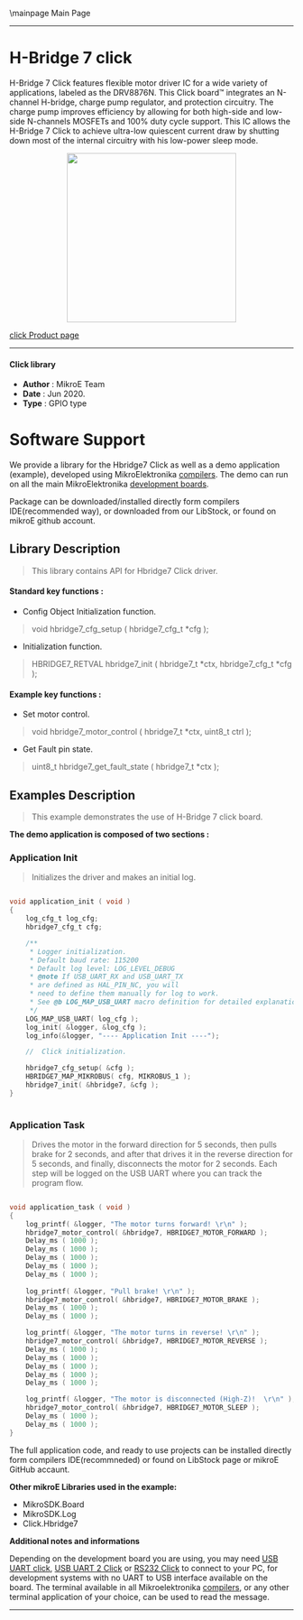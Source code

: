 \mainpage Main Page
 
---
# H-Bridge 7 click

H-Bridge 7 Click features flexible motor driver IC for a wide variety of applications, labeled as the DRV8876N. This Click board™ integrates an N-channel H-bridge, charge pump regulator, and protection circuitry. The charge pump improves efficiency by allowing for both high-side and low-side N-channels MOSFETs and 100% duty cycle support. This IC allows the H-Bridge 7 Click to achieve ultra-low quiescent current draw by shutting down most of the internal circuitry with his low-power sleep mode.

<p align="center">
  <img src="https://download.mikroe.com/images/click_for_ide/hbridge7_click.png" height=300px>
</p>

[click Product page](https://www.mikroe.com/h-bridge-7-click)

---


#### Click library 

- **Author**        : MikroE Team
- **Date**          : Jun 2020.
- **Type**          : GPIO type


# Software Support

We provide a library for the Hbridge7 Click 
as well as a demo application (example), developed using MikroElektronika 
[compilers](https://shop.mikroe.com/compilers). 
The demo can run on all the main MikroElektronika [development boards](https://shop.mikroe.com/development-boards).

Package can be downloaded/installed directly form compilers IDE(recommended way), or downloaded from our LibStock, or found on mikroE github account. 

## Library Description

> This library contains API for Hbridge7 Click driver.

#### Standard key functions :

- Config Object Initialization function.
> void hbridge7_cfg_setup ( hbridge7_cfg_t *cfg ); 
 
- Initialization function.
> HBRIDGE7_RETVAL hbridge7_init ( hbridge7_t *ctx, hbridge7_cfg_t *cfg );


#### Example key functions :
 
- Set motor control.
> void hbridge7_motor_control ( hbridge7_t *ctx, uint8_t ctrl );

- Get Fault pin state.
> uint8_t hbridge7_get_fault_state ( hbridge7_t *ctx );

## Examples Description

> This example demonstrates the use of H-Bridge 7 click board.

**The demo application is composed of two sections :**

### Application Init 

> Initializes the driver and makes an initial log.

```c

void application_init ( void )
{
    log_cfg_t log_cfg;
    hbridge7_cfg_t cfg;

    /** 
     * Logger initialization.
     * Default baud rate: 115200
     * Default log level: LOG_LEVEL_DEBUG
     * @note If USB_UART_RX and USB_UART_TX 
     * are defined as HAL_PIN_NC, you will 
     * need to define them manually for log to work. 
     * See @b LOG_MAP_USB_UART macro definition for detailed explanation.
     */
    LOG_MAP_USB_UART( log_cfg );
    log_init( &logger, &log_cfg );
    log_info(&logger, "---- Application Init ----");

    //  Click initialization.

    hbridge7_cfg_setup( &cfg );
    HBRIDGE7_MAP_MIKROBUS( cfg, MIKROBUS_1 );
    hbridge7_init( &hbridge7, &cfg );
}
  
```

### Application Task

> Drives the motor in the forward direction for 5 seconds, then pulls brake for 2 seconds, 
> and after that drives it in the reverse direction for 5 seconds, and finally, 
> disconnects the motor for 2 seconds. Each step will be logged on the USB UART where
> you can track the program flow.

```c

void application_task ( void )
{
    log_printf( &logger, "The motor turns forward! \r\n" );
    hbridge7_motor_control( &hbridge7, HBRIDGE7_MOTOR_FORWARD );
    Delay_ms ( 1000 );
    Delay_ms ( 1000 );
    Delay_ms ( 1000 );
    Delay_ms ( 1000 );
    Delay_ms ( 1000 );
    
    log_printf( &logger, "Pull brake! \r\n" );
    hbridge7_motor_control( &hbridge7, HBRIDGE7_MOTOR_BRAKE );
    Delay_ms ( 1000 );
    Delay_ms ( 1000 );

    log_printf( &logger, "The motor turns in reverse! \r\n" );
    hbridge7_motor_control( &hbridge7, HBRIDGE7_MOTOR_REVERSE );
    Delay_ms ( 1000 );
    Delay_ms ( 1000 );
    Delay_ms ( 1000 );
    Delay_ms ( 1000 );
    Delay_ms ( 1000 );

    log_printf( &logger, "The motor is disconnected (High-Z)!  \r\n" );
    hbridge7_motor_control( &hbridge7, HBRIDGE7_MOTOR_SLEEP );
    Delay_ms ( 1000 );
    Delay_ms ( 1000 );
}   

```

The full application code, and ready to use projects can be  installed directly form compilers IDE(recommneded) or found on LibStock page or mikroE GitHub accaunt.

**Other mikroE Libraries used in the example:** 

- MikroSDK.Board
- MikroSDK.Log
- Click.Hbridge7

**Additional notes and informations**

Depending on the development board you are using, you may need 
[USB UART click](https://shop.mikroe.com/usb-uart-click), 
[USB UART 2 Click](https://shop.mikroe.com/usb-uart-2-click) or 
[RS232 Click](https://shop.mikroe.com/rs232-click) to connect to your PC, for 
development systems with no UART to USB interface available on the board. The 
terminal available in all Mikroelektronika 
[compilers](https://shop.mikroe.com/compilers), or any other terminal application 
of your choice, can be used to read the message.



---

